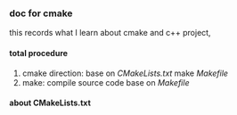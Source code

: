 ### doc for cmake
this records what I learn about cmake and c++ project,

#### total procedure

1. cmake direction: base on *CMakeLists.txt* make *Makefile*
2. make: compile source code base on *Makefile*

#### about CMakeLists.txt

